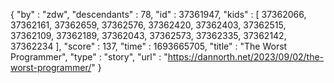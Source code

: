 {
  "by" : "zdw",
  "descendants" : 78,
  "id" : 37361947,
  "kids" : [ 37362066, 37362161, 37362659, 37362576, 37362420, 37362403, 37362515, 37362109, 37362189, 37362043, 37362573, 37362335, 37362142, 37362234 ],
  "score" : 137,
  "time" : 1693665705,
  "title" : "The Worst Programmer",
  "type" : "story",
  "url" : "https://dannorth.net/2023/09/02/the-worst-programmer/"
}
